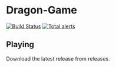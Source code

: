 # Dragon-Game

[![Build Status](https://travis-ci.com/unbeatable-101/Dragon-Game.svg?branch=main)](https://travis-ci.com/unbeatable-101/Dragon-Game)
[![Total alerts](https://img.shields.io/lgtm/alerts/g/unbeatable-101/Dragon-Game.svg?logo=lgtm&logoWidth=18)](https://lgtm.com/projects/g/unbeatable-101/Dragon-Game/alerts/)

## Playing
Download the latest release from releases.
